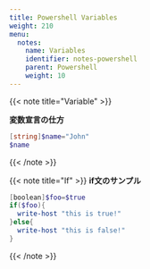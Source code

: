 ```yaml
---
title: Powershell Variables
weight: 210
menu:
  notes:
    name: Variables
    identifier: notes-powershell
    parent: Powershell
    weight: 10
---
```


<!-- 変数 -->
{{< note title="Variable" >}}

**変数宣言の仕方**

```powershell
[string]$name="John"
$name

```
{{< /note >}}

<!-- if -->
{{< note title="If" >}}
**if文のサンプル**
```powershell
[boolean]$foo=$true
if($foo){
  write-host "this is true!"
}else{
  write-host "this is false!"
}
```
{{< /note >}}